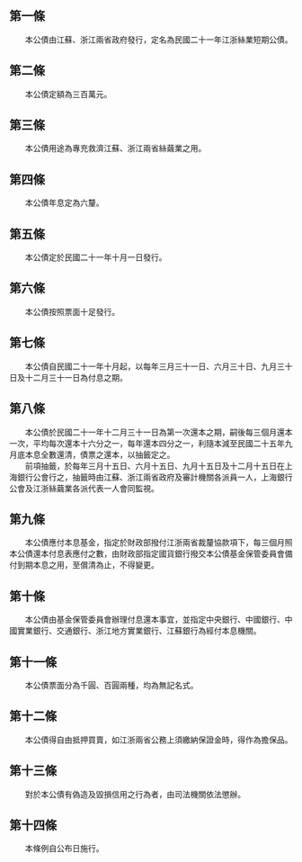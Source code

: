 第一條 
-------
　　本公債由江蘇、浙江兩省政府發行，定名為民國二十一年江浙絲業短期公債。  


第二條 
-------
　　本公債定額為三百萬元。  


第三條 
-------
　　本公債用途為專充救濟江蘇、浙江兩省絲繭業之用。  


第四條 
-------
　　本公債年息定為六釐。  


第五條 
-------
　　本公債定於民國二十一年十月一日發行。  


第六條 
-------
　　本公債按照票面十足發行。  


第七條 
-------
　　本公債自民國二十一年十月起，以每年三月三十一日、六月三十日、九月三十日及十二月三十一日為付息之期。  


第八條 
-------
　　本公債於民國二十一年十二月三十一日為第一次還本之期，嗣後每三個月還本一次，平均每次還本十六分之一，每年還本四分之一，利隨本減至民國二十五年九月底本息全數還清，債票之還本，以抽籤定之。  
　　前項抽籤，於每年三月十五日、六月十五日、九月十五日及十二月十五日在上海銀行公會行之，抽籤時由江蘇、浙江兩省政府及審計機關各派員一人，上海銀行公會及江浙絲繭業各派代表一人會同監視。  


第九條 
-------
　　本公債應付本息基金，指定於財政部撥付江浙兩省裁釐協款項下，每三個月照本公債還本付息表應付之數，由財政部指定國貨銀行撥交本公債基金保管委員會備付到期本息之用，至償清為止，不得變更。  


第十條 
-------
　　本公債由基金保管委員會辦理付息還本事宜，並指定中央銀行、中國銀行、中國實業銀行、交通銀行、浙江地方實業銀行、江蘇銀行為經付本息機關。  


第十一條 
---------
　　本公債票面分為千圓、百圓兩種，均為無記名式。  


第十二條 
---------
　　本公債得自由抵押買賣，如江浙兩省公務上須繳納保證金時，得作為擔保品。  


第十三條 
---------
　　對於本公債有偽造及毀損信用之行為者，由司法機關依法懲辦。  


第十四條 
---------
　　本條例自公布日施行。